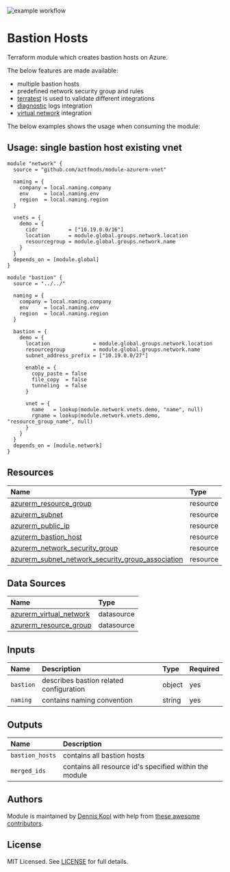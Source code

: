 ![example workflow](https://github.com/aztfmods/module-azurerm-bastion/actions/workflows/validate.yml/badge.svg)

# Bastion Hosts

Terraform module which creates bastion hosts on Azure.

The below features are made available:

- multiple bastion hosts
- predefined network security group and rules
- [terratest](https://terratest.gruntwork.io) is used to validate different integrations
- [diagnostic](examples/diagnostic-settings/main.tf) logs integration
- [virtual network](./examples/existing-vnet/main.tf) integration

The below examples shows the usage when consuming the module:

## Usage: single bastion host existing vnet

```hcl
module "network" {
  source = "github.com/aztfmods/module-azurerm-vnet"

  naming = {
    company = local.naming.company
    env     = local.naming.env
    region  = local.naming.region
  }

  vnets = {
    demo = {
      cidr          = ["10.19.0.0/16"]
      location      = module.global.groups.network.location
      resourcegroup = module.global.groups.network.name
    }
  }
  depends_on = [module.global]
}

module "bastion" {
  source = "../../"

  naming = {
    company = local.naming.company
    env     = local.naming.env
    region  = local.naming.region
  }

  bastion = {
    demo = {
      location              = module.global.groups.network.location
      resourcegroup         = module.global.groups.network.name
      subnet_address_prefix = ["10.19.0.0/27"]

      enable = {
        copy_paste = false
        file_copy  = false
        tunneling  = false
      }

      vnet = {
        name   = lookup(module.network.vnets.demo, "name", null)
        rgname = lookup(module.network.vnets.demo, "resource_group_name", null)
      }
    }
  }
  depends_on = [module.network]
}
```

## Resources

| Name | Type |
| :-- | :-- |
| [azurerm_resource_group](https://registry.terraform.io/providers/hashicorp/azurerm/latest/docs/resources/resource_group) | resource |
| [azurerm_subnet](https://registry.terraform.io/providers/hashicorp/azurerm/latest/docs/resources/subnet) | resource |
| [azurerm_public_ip](https://registry.terraform.io/providers/hashicorp/azurerm/latest/docs/resources/public_ip) | resource |
| [azurerm_bastion_host](https://registry.terraform.io/providers/hashicorp/azurerm/latest/docs/resources/bastion_host) | resource |
| [azurerm_network_security_group](https://registry.terraform.io/providers/hashicorp/azurerm/latest/docs/resources/network_security_group) | resource |
| [azurerm_subnet_network_security_group_association](https://registry.terraform.io/providers/hashicorp/azurerm/latest/docs/resources/subnet_network_security_group_association) | resource |

## Data Sources

| Name | Type |
| :-- | :-- |
| [azurerm_virtual_network](https://registry.terraform.io/providers/hashicorp/azurerm/latest/docs/data-sources/virtual_network) | datasource |
| [azurerm_resource_group](https://registry.terraform.io/providers/hashicorp/azurerm/1.39.0/docs/data-sources/resource_group) | datasource |

## Inputs

| Name | Description | Type | Required |
| :-- | :-- | :-- | :-- |
| `bastion` | describes bastion related configuration | object | yes |
| `naming` | contains naming convention | string | yes |

## Outputs

| Name | Description |
| :-- | :-- |
| `bastion_hosts` | contains all bastion hosts |
| `merged_ids` | contains all resource id's specified within the module |

## Authors

Module is maintained by [Dennis Kool](https://github.com/dkooll) with help from [these awesome contributors](https://github.com/aztfmods/module-azurerm-bastion/graphs/contributors).

## License

MIT Licensed. See [LICENSE](https://github.com/aztfmods/module-azurerm-bastion/blob/main/LICENSE) for full details.